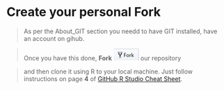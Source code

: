 # Create your personal Fork
> As per the About_GIT section you needd to have GIT installed, have an account on gihub. 

> Once you have this done, **Fork** ![](../Support/About_git_files/Fork.png) our repository

>and then clone it using R to your local machine. Just follow instructions on page **4** of [GitHub R Studio Cheat Sheet](http://www.audhalbritter.com/wp-content/uploads/2016/12/Github-%E2%80%93-R-studio-Cheat-Sheet.pdf). 
